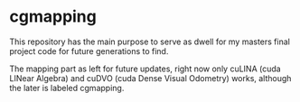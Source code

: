 # cgmapping
This repository has the main purpose to serve as dwell for my masters final project code for future generations to find.

The mapping part as left for future updates, right now only cuLINA (cuda LINear Algebra) and cuDVO (cuda Dense Visual Odometry) works, although the later is labeled cgmapping.
